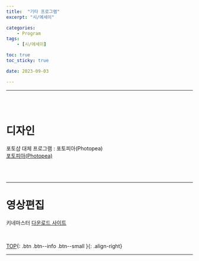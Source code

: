 ```yaml
---
title:  "기타 프로그램"
excerpt: "시/에세이"

categories:
    - Program
tags:
    - [시/에세이]

toc: true
toc_sticky: true

date: 2023-09-03

---
```

- - -
<br><br>

# 디자인
 
포토샵 대체 프로그램 : 포토피아(Photopea)  
[포토피아(Photopea)](https://www.photopea.com/)

<br><br>
- - -

# 영상편집

키네마스터
[다운로드 사이트](https://ko.wizcase.com/download/kinemaster-for-pc/)

<br>

[TOP](#){: .btn .btn--info .btn--small }{: .align-right}
<br>
- - -
